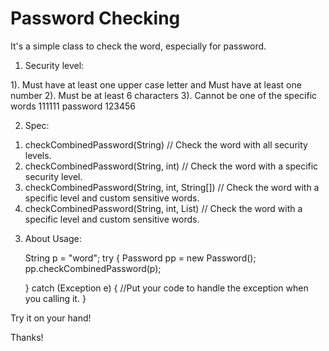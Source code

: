 Password Checking
============================

It's a simple class to check the word, especially for password. 

1. Security level:

  1). Must have at least one upper case letter and Must have at least one number
  2). Must be at least 6 characters
  3). Cannot be one of the specific words
	 111111
	 password
	 123456
    
    
2. Spec:

  1) checkCombinedPassword(String) // Check the word with all security levels. 
  2) checkCombinedPassword(String, int) // Check the word with a specific security level.
  3) checkCombinedPassword(String, int, String[]) // Check the word with a specific level and custom sensitive words. 
  4) checkCombinedPassword(String, int, List<String>) // Check the word with a specific level and custom sensitive words.
  
  
3. About Usage:


    String p = "word";
    try {
       Password pp = new Password();
       pp.checkCombinedPassword(p);

    } catch (Exception e) {
      //Put your code to handle the exception when you calling it.
    }
    
Try it on your hand!

Thanks!
    
    

